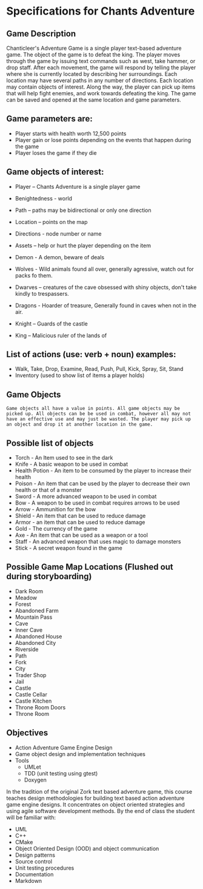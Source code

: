 # Specifications for Chants Adventure

## Game Description

Chanticleer's Adventure Game is a single player text-based adventure game. The object of the game is to defeat the king. The player moves through the game by issuing text commands such as west, take hammer, or drop staff. After each movement, the game will respond by telling the player where she is currently located by describing her surroundings. Each location may have several paths in any number of directions. Each location may contain objects of interest. Along the way, the player can pick up items that will help fight enemies, and work towards defeating the king. The game can be saved and opened at the same location and game parameters.

## Game parameters are:

-	Player starts with health worth 12,500 points
-	Player gain or lose points depending on the events that happen during the game
-	Player loses the game if they die

## Game objects of interest:

-	Player – Chants Adventure is a single player game

-	Benightedness - world

-	Path – paths may be bidirectional or only one direction

-	Location – points on the map

-	Directions - node number or name

-	Assets – help or hurt the player depending on the item

-	Demon - A demon, beware of deals
-   Wolves - Wild animals found all over, generally agressive, watch out for packs fo them.
-	Dwarves – creatures of the cave obsessed with shiny objects, don't take kindly to trespassers. 
-   Dragons - Hoarder of treasure, Generally found in caves when not in the air.
-	Knight – Guards of the castle 
-	King – Malicious ruler of the lands of 

## List of actions (use: verb + noun) examples:

-	Walk, Take, Drop, Examine, Read, Push, Pull, Kick, Spray, Sit, Stand
-	Inventory (used to show list of items a player holds)

## Game Objects

	Game objects all have a value in points. All game objects may be picked up. All objects can be be used in combat, however all may not have an effective use and may just be wasted. The player may pick up an object and drop it at another location in the game.

## Possible list of objects

-	Torch -  An Item used to see in the dark
-	Knife -  A basic weapon to be used in combat
-	Health Potion -  An item to be consumed by the player to increase their health
-	Poison - An item that can be used by the player to decrease their own health or that of a  monster
-	Sword - A more advanced weapon to be used in combat
-	Bow -  A weapon to be used in combat requires arrows to be used
-	Arrow - Ammunition for the bow
-	Shield - An item that can be used to reduce damage
-	Armor - an item that can be used to reduce damage
-	Gold - The currency of the game
-	Axe - An item that can be used as a weapon or a tool
-	Staff -  An advanced weapon that uses magic to damage monsters
-	Stick - A secret weapon found in the game 

## Possible Game Map Locations (Flushed out during storyboarding)

-   Dark Room
-   Meadow
-   Forest
-   Abandoned Farm
-   Mountain Pass
-   Cave
-   Inner Cave
-   Abandoned House
-   Abandoned City
-   Riverside
-   Path
-   Fork
-   City
-   Trader Shop
-   Jail
-   Castle
-   Castle Cellar
-   Castle Kitchen
-   Throne Room Doors
-   Throne Room

## Objectives

-	Action Adventure Game Engine Design 
-	Game object design and implementation techniques
-	Tools
    -	UMLet
    -   TDD (unit testing using gtest)
    -   Doxygen


In the tradition of the original Zork text based adventure game, this course teaches design methodologies for building text based action adventure game engine designs. It concentrates on object oriented strategies and using agile software development methods. By the end of class the student will be familiar with:

-	UML
-	C++
-   CMake
-	Object Oriented Design (OOD) and object communication
-	Design patterns
-	Source control
-	Unit testing procedures
-   Documentation
-   Markdown
